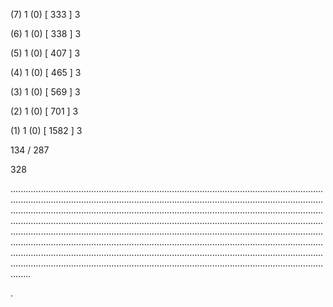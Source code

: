 (7) 1 (0) [ 333 ] 3 


(6) 1 (0) [ 338 ] 3 


(5) 1 (0) [ 407 ] 3 


(4) 1 (0) [ 465 ] 3 


(3) 1 (0) [ 569 ] 3 


(2) 1 (0) [ 701 ] 3 


(1) 1 (0) [ 1582 ] 3 


134 / 287 


328 


........................................................................................................................................................................................................................................................................................................................................................................................................................................................................................................................................................................................................................................................................................................................................................................................................................................................................................................................................................................................................................................ 


 


. 

